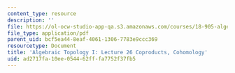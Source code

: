 ```yaml
---
content_type: resource
description: ''
file: https://ol-ocw-studio-app-qa.s3.amazonaws.com/courses/18-905-algebraic-topology-i-fall-2016/ad2717fa10ee054462fffa7752f37fb5_MIT18_905F16_lec26.pdf
file_type: application/pdf
parent_uid: bcf5ea44-8eaf-4061-1306-7783e9ccc369
resourcetype: Document
title: 'Algebraic Topology I: Lecture 26 Coproducts, Cohomology'
uid: ad2717fa-10ee-0544-62ff-fa7752f37fb5
---
```

